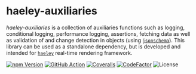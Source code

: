 # haeley-auxiliaries

*haeley-auxiliaries* is a collection of auxiliaries functions such as logging, conditional logging, performance logging, assertions, fetching data as well as validation of and change detection in objects (using [`jsonschema`](https://github.com/tdegrunt/jsonschema)).
This library can be used as a standalone dependency, but is developed and intended for [`haeley`](https://github.com/halb3/haeley) real-time rendering framework.

[![npm Version](https://img.shields.io/npm/v/haeley-auxiliaries.svg)](https://www.npmjs.com/package/haeley-auxiliaries)
[![GitHub Action](https://img.shields.io/github/workflow/status/halb3/haeley-auxiliaries/test.svg)](https://github.com/halb3/haeley-auxiliaries/actions)
[![Coveralls](https://img.shields.io/coveralls/github/halb3/haeley-auxiliaries.svg?logo=coveralls)](https://coveralls.io/github/halb3/haeley-auxiliaries/)
[![CodeFactor](https://img.shields.io/codefactor/grade/github/halb3/haeley-auxiliaries/main.svg?logo=codefactor)](https://www.codefactor.io/repository/github/halb3/haeley-auxiliaries/)
![License](https://img.shields.io/github/license/halb3/haeley-auxiliaries.svg?logo=coveralls)

